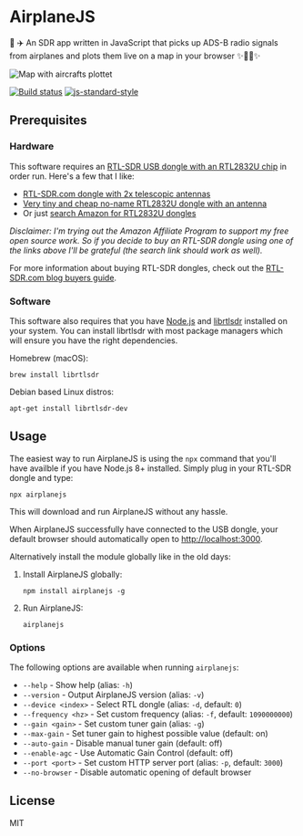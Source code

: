 # AirplaneJS

📡 ✈️ An SDR app written in JavaScript that picks up ADS-B radio signals from airplanes and plots them live on a map in your browser ✨🐢🚀✨

![Map with aircrafts plottet](https://user-images.githubusercontent.com/10602/33808194-7cca8eda-dde2-11e7-8542-e09d9e600791.png)

[![Build status](https://travis-ci.org/watson/airplanejs.svg?branch=master)](https://travis-ci.org/watson/airplanejs)
[![js-standard-style](https://img.shields.io/badge/code%20style-standard-brightgreen.svg?style=flat)](https://github.com/feross/standard)

## Prerequisites

### Hardware

This software requires an [RTL-SDR USB dongle with an RTL2832U
chip][az-search] in order run. Here's a few that I like:

- [RTL-SDR.com dongle with 2x telescopic antennas][az-d1]
- [Very tiny and cheap no-name RTL2832U dongle with an antenna][az-d2]
- Or just [search Amazon for RTL2832U dongles][az-search]

*Disclaimer: I'm trying out the Amazon Affiliate Program to support my
free open source work. So if you decide to buy an RTL-SDR dongle using
one of the links above I'll be grateful (the search link should work as
well).*

For more information about buying RTL-SDR dongles, check out the
[RTL-SDR.com blog buyers
guide](https://www.rtl-sdr.com/buy-rtl-sdr-dvb-t-dongles/).

### Software

This software also requires that you have [Node.js](https://nodejs.org)
and [librtlsdr](https://github.com/steve-m/librtlsdr) installed on your
system. You can install librtlsdr with most package managers which will
ensure you have the right dependencies.

Homebrew (macOS):

```
brew install librtlsdr
```

Debian based Linux distros:

```
apt-get install librtlsdr-dev
```

## Usage

The easiest way to run AirplaneJS is using the `npx` command that you'll
have availble if you have Node.js 8+ installed. Simply plug in your
RTL-SDR dongle and type:

```
npx airplanejs
```

This will download and run AirplaneJS without any hassle.

When AirplaneJS successfully have connected to the USB dongle, your
default browser should automatically open to
[http://localhost:3000](http://localhost:3000).

Alternatively install the module globally like in the old days:

1. Install AirplaneJS globally:
   ```
   npm install airplanejs -g
   ```
1. Run AirplaneJS:
   ```
   airplanejs
   ```

### Options

The following options are available when running `airplanejs`:

- `--help` - Show help (alias: `-h`)
- `--version` - Output AirplaneJS version (alias: `-v`)
- `--device <index>` - Select RTL dongle (alias: `-d`, default: `0`)
- `--frequency <hz>` - Set custom frequency (alias: `-f`, default: `1090000000`)
- `--gain <gain>` - Set custom tuner gain (alias: `-g`)
- `--max-gain` - Set tuner gain to highest possible value (default: on)
- `--auto-gain` - Disable manual tuner gain (default: off)
- `--enable-agc` - Use Automatic Gain Control (default: off)
- `--port <port>` - Set custom HTTP server port (alias: `-p`, default: `3000`)
- `--no-browser` - Disable automatic opening of default browser

## License

MIT

[az-search]: https://www.amazon.com/gp/search/ref=as_li_qf_sp_sr_tl?ie=UTF8&tag=wa7son-20&keywords=RTL2832U&index=aps&camp=1789&creative=9325&linkCode=ur2&linkId=90c68a1417396c5538f5f30ca8ff74d0
[az-d1]: https://www.amazon.com/gp/product/B011HVUEME/ref=as_li_tl?ie=UTF8&camp=1789&creative=9325&creativeASIN=B011HVUEME&linkCode=as2&tag=wa7son-20&linkId=ae47931667148dc42699cd9c9705422e
[az-d2]: https://www.amazon.com/gp/product/B076H4MQBQ/ref=as_li_tl?ie=UTF8&camp=1789&creative=9325&creativeASIN=B076H4MQBQ&linkCode=as2&tag=wa7son-20&linkId=54c7091aa09eb38e512351437cdf43b8
